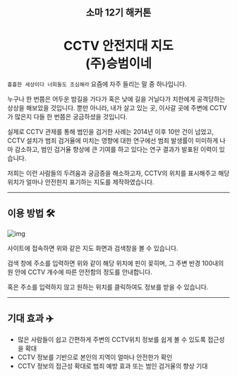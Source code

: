 <h2 align="center">소마 12기 해커톤</h2><h1 align="center">CCTV 안전지대 지도<br>(주)승범이네</h1>

`흉흉한 세상이다 너희들도 조심해라` 요즘에 자주 들리는 말 중 하나입니다.

누구나 한 번쯤은 어두운 밤길을 가다가 혹은 낮에 길을 거닐다가 치한에게 공격당하는 상상을 해보았을 것입니다.
뿐만 아니라, 내가 살고 있는 곳, 이사갈 곳에 주변에 CCTV가 많은지 다들 한 번쯤은 궁금하셨을 것입니다.

실제로 CCTV 관제를 통해 범인을 검거한 사례는 2014년 이후 10만 건이 넘었고, CCTV 설치가 범죄 검거율에 미치는 영향에 대한 연구에선 범죄 발생률이 미미하게 나마 감소하고, 범인 검거율 향상에 큰 기여를 하고 있다는 연구 결과가 발표된 이력이 있습니다.

저희는 이런 사람들의 두려움과 궁금증을 해소하고자, CCTV의 위치를 표시해주고 해당 위치가 얼마나 안전한지 표기하는 지도를 제작하였습니다.

---

## 이용 방법 🛠

![img](https://lh5.googleusercontent.com/27TAovbFFmPdUKXUvWDXlbniyLEOUnqs343Xxvkw0OeiIdv7ezO7F_wzg11tVpxHR-403QsSnT94sC1DIqtmx91-iQl5ux-IXJ17jmOYivfQdecuZy2i6eehUDb5rdJ4nWgea9IBkt4)

사이트에 접속하면 위와 같은 지도 화면과 검색창을 볼 수 있습니다.

검색 창에 주소를 입력하면 위와 같이 해당 위치에 핀이 꽂히며, 그 주변 반경 100내의 원 안에 CCTV 개수에 따른 안전함의 정도를 안내합니다.

혹은 주소를 입력하지 않고 원하는 위치를 클릭하여도 정보를 받을 수 있습니다.

---

## 기대 효과 ✈️

-   많은 사람들이 쉽고 간편하게 주변의 CCTV위치 정보를 쉽게 볼 수 있도록 접근성을 확대
-   CCTV 정보를 기반으로 본인의 지역이 얼마나 안전한가 확인
-   CCTV 정보의 접근성 확대로 범죄 예방 효과 또는 범인 검거율의 향상 기대
